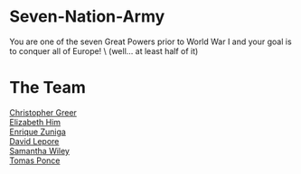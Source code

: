 # Seven-Nation-Army
You are one of the seven Great Powers prior to World War I and your goal is to conquer all of Europe! \ (well… at least half of it)

# The Team
[Christopher Greer](https://github.com/BornIncompetence)\
[Elizabeth Him](https://github.com/elizabethhim/)\
[Enrique Zuniga](https://github.com/zuniganoel)\
[David Lepore](https://github.com/Davidlepore)\
[Samantha Wiley](https://github.com/samanthawiley)\
[Tomas Ponce](https://github.com/Ponce-1)
